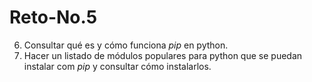 # Reto-No.5
6. Consultar qué es y cómo funciona *pip* en python.
7. Hacer un listado de módulos populares para python que se puedan instalar com *pip* y consultar cómo instalarlos.
